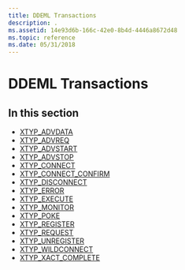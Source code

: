 ```yaml
---
title: DDEML Transactions
description: .
ms.assetid: 14e93d6b-166c-42e0-8b4d-4446a8672d48
ms.topic: reference
ms.date: 05/31/2018
---
```


# DDEML Transactions

## In this section

-   [XTYP\_ADVDATA](xtyp-advdata.md)
-   [XTYP\_ADVREQ](xtyp-advreq.md)
-   [XTYP\_ADVSTART](xtyp-advstart.md)
-   [XTYP\_ADVSTOP](xtyp-advstop.md)
-   [XTYP\_CONNECT](xtyp-connect.md)
-   [XTYP\_CONNECT\_CONFIRM](xtyp-connect-confirm.md)
-   [XTYP\_DISCONNECT](xtyp-disconnect.md)
-   [XTYP\_ERROR](xtyp-error.md)
-   [XTYP\_EXECUTE](xtyp-execute.md)
-   [XTYP\_MONITOR](xtyp-monitor.md)
-   [XTYP\_POKE](xtyp-poke.md)
-   [XTYP\_REGISTER](xtyp-register.md)
-   [XTYP\_REQUEST](xtyp-request.md)
-   [XTYP\_UNREGISTER](xtyp-unregister.md)
-   [XTYP\_WILDCONNECT](xtyp-wildconnect.md)
-   [XTYP\_XACT\_COMPLETE](xtyp-xact-complete.md)

 

 




